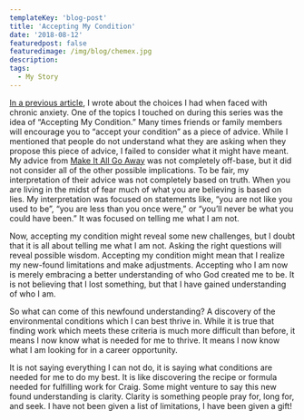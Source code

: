 ```yaml
---
templateKey: 'blog-post'
title: 'Accepting My Condition'
date: '2018-08-12'
featuredpost: false
featuredimage: /img/blog/chemex.jpg
description:
tags:
  - My Story
---
```


[In a previous article](https://craigbooker.com/blog/make-it-all-go-away-part-1/), I wrote about the choices I had when faced with chronic anxiety. One of the topics I touched on during this series was the idea of “Accepting My Condition.” Many times friends or family members will encourage you to “accept your condition” as a piece of advice. While I mentioned that people do not understand what they are asking when they propose this piece of advice, I failed to consider what it might have meant. My advice from [Make It All Go Away](https://craigbooker.com/blog/make-it-all-go-away-part-1/) was not completely off-base, but it did not consider all of the other possible implications. To be fair, my interpretation of their advice was not completely based on truth. When you are living in the midst of fear much of what you are believing is based on lies. My interpretation was focused on statements like, “you are not like you used to be”, “you are less than you once were,” or “you’ll never be what you could have been.” It was focused on telling me what I am not.

Now, accepting my condition might reveal some new challenges, but I doubt that it is all about telling me what I am not. Asking the right questions will reveal possible wisdom. Accepting my condition might mean that I realize my new-found limitations and make adjustments. Accepting who I am now is merely embracing a better understanding of who God created me to be. It is not believing that I lost something, but that I have gained understanding of who I am.

So what can come of this newfound understanding? A discovery of the environmental conditions which I can best thrive in. While it is true that finding work which meets these criteria is much more difficult than before, it means I now know what is needed for me to thrive. It means I now know what I am looking for in a career opportunity.

It is not saying everything I can not do, it is saying what conditions are needed for me to do my best. It is like discovering the recipe or formula needed for fulfilling work for Craig. Some might venture to say this new found understanding is clarity. Clarity is something people pray for, long for, and seek. I have not been given a list of limitations, I have been given a gift!
